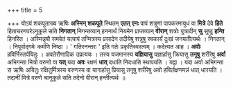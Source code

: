 +++
title = 5

+++
योऽयं शकपूताख्य ऋषिः **अस्मिन्** **शकपूते** स्थितम् **एतत्** **एनः** पापं शत्रूणां पापकरमायुधं वा **मित्रे** देवे **हिते** हिताचरणपरेऽनुकूले सति **निगतान्** निगन्तव्यान् हननार्थं नियमेन प्राप्तव्यान् **वीरान्** शत्रोः पुत्रादीन् **सु** सुष्ठु **हन्ति** हिनस्ति । अस्मिन्नृषौ समवेतं यत्पापं तन्मित्रस्य
प्रसादेन तदीयेषु शत्रुषु स्वकार्यं दुःखं जनयतीत्यर्थः । निगतान् । निपूर्वाद्गमेः कर्मणि निष्ठा । ' गतिरनन्तरः ' इति गतेः प्रकृतिस्वरत्वम् । कदेत्यत आह । **अवोः** हविर्भिस्तर्पयितुः । अवतेरौणादिक उप्रत्ययः । तस्य यजमानस्य **यज्ञियासु** यज्ञार्हासु क्रियासु **तनूषु** शरीरेषु **अर्वा** अभिगन्ता मित्रो वरुणो वा **यत्** यदा **अवः** रक्षणं **धात्** दधाति निदधाति स्थापयति । यद्वा । यदा अर्वा अभिगन्ता स ऋषिः अवितुः रक्षितुर्मित्रस्य वरुणस्य वा यागार्हासु प्रियासु तनूषु शरीरेषु अवो हविर्लक्षणमन्नं धात् धारयति । तदानीं मित्रे वरुणे चानुकूले सति तदेनो वीरान् हन्तीत्यर्थः ॥